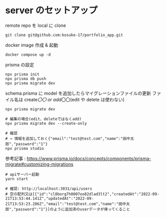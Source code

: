 # server のセットアップ

remote repo を local に clone

```shell
git clone git@github.com:kosuke-17/portfolio_app.git
```

docker image 作成 & 起動

```shell
docker compose up -d
```

prisma の設定

```shell
npx prisma init
npx prisma db push
npx prisma migrate dev

```

schema.prisma に model を追加したらマイグレーションファイルの更新
ファイル名は create*〇〇 or add*〇〇(edit や delete は使わない)

```shell
npx prisma migrate dev

# 編集の場合(edit、deleteではなくadd)
npx prisma migrate dev --create-only

# 確認
# → 情報を追加しておく{"email":"test@test.com","name":"田中太郎","password":"1"}
npx prisma studio

```

参考記事 : https://www.prisma.io/docs/concepts/components/prisma-migrate#customizing-migrations

```shell
# apiサーバー起動
yarn start

# 確認: http://localhost:3031/api/users
# 空の配列又は[{"id":"cl8borg7h0007oo82dlad3lt2","createdAt":"2022-09-21T13:53:44.141Z","updatedAt":"2022-09-21T13:53:23.286Z","email":"test@test.com","name":"田中太郎","password":"1"}]のように追加済のuserデータが帰ってくること
```
